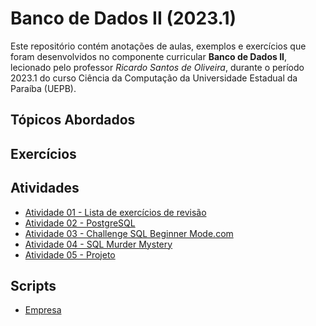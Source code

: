 <h1> Banco de Dados II (2023.1) </h1>
<p>
  Este repositório contém anotações de aulas, exemplos e exercícios que foram desenvolvidos no componente curricular <strong> Banco de Dados II</strong>, lecionado pelo professor <em> Ricardo Santos de Oliveira</em>, durante o período 2023.1 do curso Ciência da Computação da Universidade Estadual da Paraíba (UEPB).
</p>
<h2> Tópicos Abordados </h2>
<ul>

</ul>
<h2> Exercícios </h2>
<ul>

</ul>
<h2> Atividades </h2>
<ul>
  <li> <a href = "https://github.com/josec-junior/UEPB/tree/main/BancoDeDadosII_2023.1/Atividades/Atividade01"> Atividade 01 - Lista de exercícios de revisão </a> </li>
  <li> <a href = "https://github.com/josec-junior/UEPB/tree/main/BancoDeDadosII_2023.1/Atividades/Atividade02"> Atividade 02 - PostgreSQL </a> </li>
  <li> <a href = "https://github.com/josec-junior/UEPB/tree/main/BancoDeDadosII_2023.1/Atividades/Atividade03"> Atividade 03 - Challenge SQL Beginner Mode.com </a> </li>
  <li> <a href = "https://github.com/josec-junior/UEPB/tree/main/BancoDeDadosII_2023.1/Atividades/Atividade04"> Atividade 04 - SQL Murder Mystery </a> </li>
  <li> <a href = "https://github.com/josec-junior/UEPB/tree/main/BancoDeDadosII_2023.1/Atividades/Atividade05"> Atividade 05 - Projeto </a> </li>
</ul>
<h2> Scripts </h2>
<ul>
  <li> <a href = "https://github.com/josec-junior/UEPB/blob/main/BancoDeDadosII_2023.1/Scripts/script_ativ.sql"> Empresa </a> </li>
</ul>
